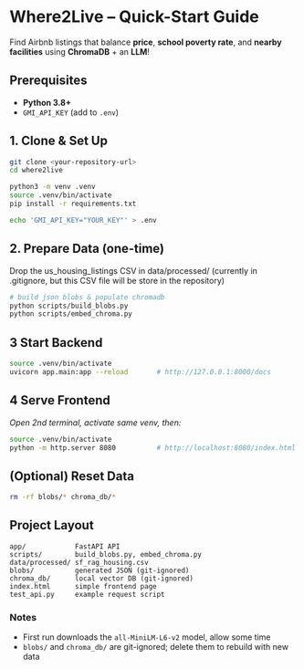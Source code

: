 # Where2Live – Quick-Start Guide

Find Airbnb listings that balance **price**, **school poverty rate**, and **nearby facilities** using **ChromaDB** + an **LLM**!

## Prerequisites
- **Python 3.8+**
- `GMI_API_KEY` (add to `.env`)


## 1.  Clone & Set Up
```bash
git clone <your-repository-url>
cd where2live

python3 -m venv .venv
source .venv/bin/activate
pip install -r requirements.txt

echo 'GMI_API_KEY="YOUR_KEY"' > .env
```


## 2.  Prepare Data (one-time)
Drop the us_housing_listings CSV in data/processed/ (currently in .gitignore, but this CSV file will be store in the repository)
```bash
# build json blobs & populate chromadb
python scripts/build_blobs.py
python scripts/embed_chroma.py
```


## 3  Start Backend
```bash
source .venv/bin/activate
uvicorn app.main:app --reload       # http://127.0.0.1:8000/docs
```


## 4  Serve Frontend
_Open 2nd terminal, activate same venv, then:_
```bash
source .venv/bin/activate
python -m http.server 8080          # http://localhost:8080/index.html
```

<!-- ## 5  Test
- **Swagger UI:** open `/docs` in your browser.
- **cURL:**
  ```bash
  curl -X POST http://127.0.0.1:8000/suggest \
       -H "Content-Type: application/json" \
       -d '{"max_price":200,"max_school_pov":900,"min_facilities":2}'
  ``` -->

## (Optional) Reset Data
```bash
rm -rf blobs/* chroma_db/*
```


## Project Layout
```
app/            FastAPI API
scripts/        build_blobs.py, embed_chroma.py
data/processed/ sf_rag_housing.csv
blobs/          generated JSON (git-ignored)
chroma_db/      local vector DB (git-ignored)
index.html      simple frontend page
test_api.py     example request script
```

### Notes
- First run downloads the `all-MiniLM-L6-v2` model, allow some time
- `blobs/` and `chroma_db/` are git-ignored; delete them to rebuild with new data
